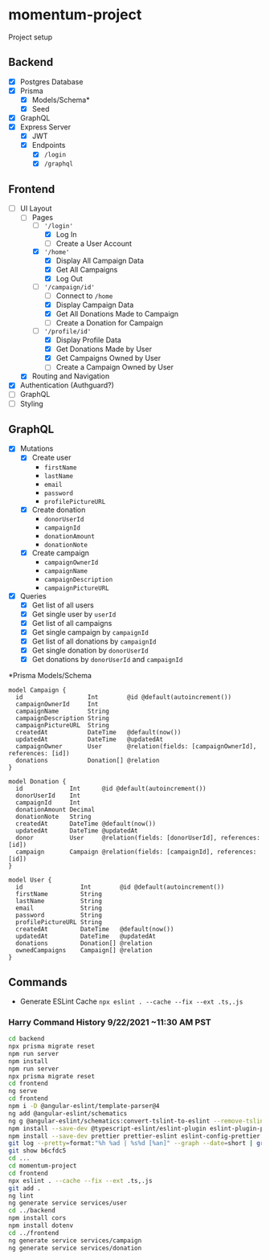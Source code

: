 # momentum-project

Project setup

## Backend

- [x] Postgres Database
- [x] Prisma
  - [x] Models/Schema\*
  - [x] Seed
- [x] GraphQL
- [x] Express Server
  - [x] JWT
  - [x] Endpoints
    - [x] `/login`
    - [x] `/graphql`

## Frontend

- [ ] UI Layout
  - [ ] Pages
    - [ ] `'/login'`
      - [x] Log In
      - [ ] Create a User Account
    - [x] `'/home'`
      - [x] Display All Campaign Data
      - [x] Get All Campaigns
      - [x] Log Out
    - [ ] `'/campaign/id'`
      - [ ] Connect to `/home`
      - [x] Display Campaign Data
      - [x] Get All Donations Made to Campaign
      - [ ] Create a Donation for Campaign
    - [ ] `'/profile/id'`
      - [x] Display Profile Data
      - [x] Get Donations Made by User
      - [x] Get Campaigns Owned by User
      - [ ] Create a Campaign Owned by User
  - [x] Routing and Navigation
- [x] Authentication (Authguard?)
- [ ] GraphQL
- [ ] Styling

## GraphQL

- [x] Mutations
  - [x] Create user
    - `firstName`
    - `lastName`
    - `email`
    - `password`
    - `profilePictureURL`
  - [x] Create donation
    - `donorUserId`
    - `campaignId`
    - `donationAmount`
    - `donationNote`
  - [x] Create campaign
    - `campaignOwnerId`
    - `campaignName`
    - `campaignDescription`
    - `campaignPictureURL`
- [x] Queries
  - [x] Get list of all users
  - [x] Get single user by `userId`
  - [x] Get list of all campaigns
  - [x] Get single campaign by `campaignId`
  - [x] Get list of all donations by `campaignId`
  - [x] Get single donation by `donorUserId`
  - [x] Get donations by `donorUserId` and `campaignId`

\*Prisma Models/Schema

```
model Campaign {
  id                  Int        @id @default(autoincrement())
  campaignOwnerId     Int
  campaignName        String
  campaignDescription String
  campaignPictureURL  String
  createdAt           DateTime   @default(now())
  updatedAt           DateTime   @updatedAt
  campaignOwner       User       @relation(fields: [campaignOwnerId], references: [id])
  donations           Donation[] @relation
}

model Donation {
  id             Int      @id @default(autoincrement())
  donorUserId    Int
  campaignId     Int
  donationAmount Decimal
  donationNote   String
  createdAt      DateTime @default(now())
  updatedAt      DateTime @updatedAt
  donor          User     @relation(fields: [donorUserId], references: [id])
  campaign       Campaign @relation(fields: [campaignId], references: [id])
}

model User {
  id                Int        @id @default(autoincrement())
  firstName         String
  lastName          String
  email             String
  password          String
  profilePictureURL String
  createdAt         DateTime   @default(now())
  updatedAt         DateTime   @updatedAt
  donations         Donation[] @relation
  ownedCampaigns    Campaign[] @relation
}
```

## Commands

- Generate ESLint Cache `npx eslint . --cache --fix --ext .ts,.js`

### Harry Command History 9/22/2021 ~11:30 AM PST

```bash
cd backend
npx prisma migrate reset
npm run server
npm install
npm run server
npx prisma migrate reset
cd frontend
ng serve
cd frontend
npm i -D @angular-eslint/template-parser@4
ng add @angular-eslint/schematics
ng g @angular-eslint/schematics:convert-tslint-to-eslint --remove-tslint-if-no-more-tslint-targets --ignore-existing-tslint-config
npm install --save-dev @typescript-eslint/eslint-plugin eslint-plugin-prettier
npm install --save-dev prettier prettier-eslint eslint-config-prettier
git log --pretty=format:"%h %ad | %s%d [%an]" --graph --date=short | grep harry | less
git show b6cfdc5
cd ...
cd momentum-project
cd frontend
npx eslint . --cache --fix --ext .ts,.js
git add .
ng lint
ng generate service services/user
cd ../backend
npm install cors
npm install dotenv
cd ../frontend
ng generate service services/campaign
ng generate service services/donation
```
